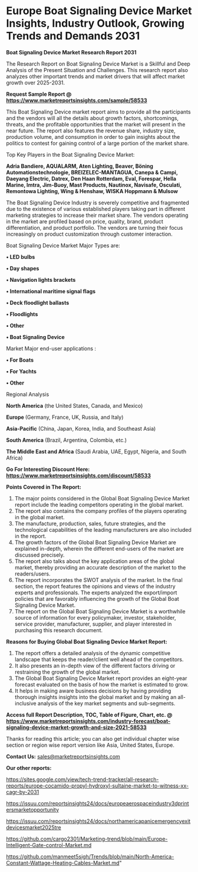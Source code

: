 # Europe Boat Signaling Device Market Insights, Industry Outlook, Growing Trends and Demands 2031

<strong>Boat Signaling Device Market Research Report 2031</strong>

The Research Report on Boat Signaling Device Market is a Skillful and Deep Analysis of the Present Situation and Challenges. This research report also analyzes other important trends and market drivers that will affect market growth over 2025-2031.

<strong>Request Sample Report @ <a href=https://www.marketreportsinsights.com/sample/58533>https://www.marketreportsinsights.com/sample/58533</a></strong>

This Boat Signaling Device market report aims to provide all the participants and the vendors will all the details about growth factors, shortcomings, threats, and the profitable opportunities that the market will present in the near future. The report also features the revenue share, industry size, production volume, and consumption in order to gain insights about the politics to contest for gaining control of a large portion of the market share.

Top Key Players in the Boat Signaling Device Market:

<strong>Adria Bandiere, AQUALARM, Aten Lighting, Beaver, Böning Automationstechnologie, BREIZELEC-MANTAGUA, Canepa & Campi, Daeyang Electric, Datrex, Den Haan Rotterdam, Eval, Forespar, Hella Marine, Imtra, Jim-Buoy, Mast Products, Nautinox, Navisafe, Osculati, Remontowa Lighting, Wing & Henshaw, WISKA Hoppmann & Mulsow</strong>

The Boat Signaling Device Industry is severely competitive and fragmented due to the existence of various established players taking part in different marketing strategies to increase their market share. The vendors operating in the market are profiled based on price, quality, brand, product differentiation, and product portfolio. The vendors are turning their focus increasingly on product customization through customer interaction.

Boat Signaling Device Market Major Types are:

<strong>• LED bulbs

• Day shapes

• Navigation lights brackets

• International maritime signal flags

• Deck floodlight ballasts

• Floodlights

• Other

• Boat Signaling Device</strong>

Market Major end-user applications :

<strong>• For Boats

• For Yachts

• Other</strong>

Regional Analysis

</u><strong><b>North America</b></strong> (the United States, Canada, and Mexico)

<strong><b>Europe </b></strong>(Germany, France, UK, Russia, and Italy)

<strong><b>Asia-Pacific</b></strong> (China, Japan, Korea, India, and Southeast Asia)

<strong><b>South America</b></strong> (Brazil, Argentina, Colombia, etc.)

<strong><b>The Middle East and Africa</b></strong> (Saudi Arabia, UAE, Egypt, Nigeria, and South Africa)

<strong>Go For Interesting Discount Here: <a href=https://www.marketreportsinsights.com/discount/58533>https://www.marketreportsinsights.com/discount/58533</a></strong>

<strong>Points Covered in The Report:</strong>
<ol>
  <li>The major points considered in the Global Boat Signaling Device Market report include the leading competitors operating in the global market.</li>
  <li>The report also contains the company profiles of the players operating in the global market.</li>
  <li>The manufacture, production, sales, future strategies, and the technological capabilities of the leading manufacturers are also included in the report.</li>
  <li>The growth factors of the Global Boat Signaling Device Market are explained in-depth, wherein the different end-users of the market are discussed precisely.</li>
  <li>The report also talks about the key application areas of the global market, thereby providing an accurate description of the market to the readers/users.</li>
  <li>The report incorporates the SWOT analysis of the market. In the final section, the report features the opinions and views of the industry experts and professionals. The experts analyzed the export/import policies that are favorably influencing the growth of the Global Boat Signaling Device Market.</li>
  <li>The report on the Global Boat Signaling Device Market is a worthwhile source of information for every policymaker, investor, stakeholder, service provider, manufacturer, supplier, and player interested in purchasing this research document.</li>
</ol>
<strong>Reasons for Buying Global Boat Signaling Device Market Report:</strong>

<ol>
  <li>The report offers a detailed analysis of the dynamic competitive landscape that keeps the reader/client well ahead of the competitors.</li>
  <li>It also presents an in-depth view of the different factors driving or restraining the growth of the global market.</li>
  <li>The Global Boat Signaling Device Market report provides an eight-year forecast evaluated on the basis of how the market is estimated to grow.</li>
  <li>It helps in making aware business decisions by having providing thorough insights insights into the global market and by making an all-inclusive analysis of the key market segments and sub-segments.</li>
</ol>
<strong>Access full Report Description, TOC, Table of Figure, Chart, etc. @ <a href=https://www.marketreportsinsights.com/industry-forecast/boat-signaling-device-market-growth-and-size-2021-58533>https://www.marketreportsinsights.com/industry-forecast/boat-signaling-device-market-growth-and-size-2021-58533</a></strong>


Thanks for reading this article; you can also get individual chapter wise section or region wise report version like Asia, United States, Europe.

<strong>Contact Us:</strong>
sales@marketreportsinsights.com

<strong>Our other reports:</strong>

<a href=https://sites.google.com/view/tech-trend-tracker/all-research-reports/europe-cocamido-propyl-hydroxyl-sultaine-market-to-witness-xx-cagr-by-2031>https://sites.google.com/view/tech-trend-tracker/all-research-reports/europe-cocamido-propyl-hydroxyl-sultaine-market-to-witness-xx-cagr-by-2031</a>

<a href=https://issuu.com/reportsinsights24/docs/europeaerospaceindustry3dprintersmarketopportunity>https://issuu.com/reportsinsights24/docs/europeaerospaceindustry3dprintersmarketopportunity</a>

<a href=https://issuu.com/reportsinsights24/docs/northamericapanicemergencyexitdevicesmarket2025tre>https://issuu.com/reportsinsights24/docs/northamericapanicemergencyexitdevicesmarket2025tre</a>

<a href=https://github.com/cargo2301/Marketing-trend/blob/main/Europe-Intelligent-Gate-control-Market.md>https://github.com/cargo2301/Marketing-trend/blob/main/Europe-Intelligent-Gate-control-Market.md</a>

<a href=https://github.com/manmeet5sigh/Trends/blob/main/North-America-Constant-Wattage-Heating-Cables-Market.md>https://github.com/manmeet5sigh/Trends/blob/main/North-America-Constant-Wattage-Heating-Cables-Market.md</a>"
